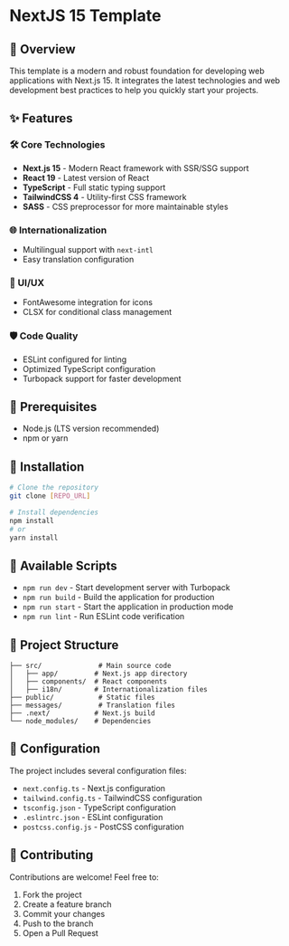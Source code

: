 # NextJS 15 Template

## 🚀 Overview
This template is a modern and robust foundation for developing web applications with Next.js 15. It integrates the latest technologies and web development best practices to help you quickly start your projects.

## ✨ Features

### 🛠 Core Technologies
- **Next.js 15** - Modern React framework with SSR/SSG support
- **React 19** - Latest version of React
- **TypeScript** - Full static typing support
- **TailwindCSS 4** - Utility-first CSS framework
- **SASS** - CSS preprocessor for more maintainable styles

### 🌐 Internationalization
- Multilingual support with `next-intl`
- Easy translation configuration

### 🎨 UI/UX
- FontAwesome integration for icons
- CLSX for conditional class management

### 🛡 Code Quality
- ESLint configured for linting
- Optimized TypeScript configuration
- Turbopack support for faster development

## 🚦 Prerequisites
- Node.js (LTS version recommended)
- npm or yarn

## 🚀 Installation

```bash
# Clone the repository
git clone [REPO_URL]

# Install dependencies
npm install
# or
yarn install
```

## 📝 Available Scripts

- `npm run dev` - Start development server with Turbopack
- `npm run build` - Build the application for production
- `npm run start` - Start the application in production mode
- `npm run lint` - Run ESLint code verification

## 📁 Project Structure

```
├── src/              # Main source code
│   ├── app/         # Next.js app directory
│   ├── components/  # React components
│   ├── i18n/        # Internationalization files
├── public/           # Static files
├── messages/         # Translation files
├── .next/           # Next.js build
└── node_modules/    # Dependencies
```

## 🔧 Configuration

The project includes several configuration files:
- `next.config.ts` - Next.js configuration
- `tailwind.config.ts` - TailwindCSS configuration
- `tsconfig.json` - TypeScript configuration
- `.eslintrc.json` - ESLint configuration
- `postcss.config.js` - PostCSS configuration

## 🤝 Contributing

Contributions are welcome! Feel free to:
1. Fork the project
2. Create a feature branch
3. Commit your changes
4. Push to the branch
5. Open a Pull Request
